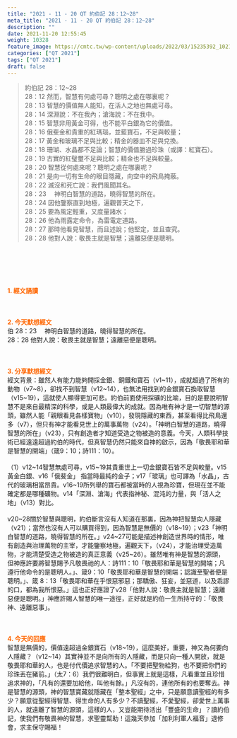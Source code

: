 ```yaml
---
title: "2021 - 11 - 20 QT 約伯記 28：12~28"
meta_title: "2021 - 11 - 20 QT 約伯記 28：12~28"
description: ""
date: 2021-11-20 12:55:45
weight: 10328
feature_image: https://cmtc.tw/wp-content/uploads/2022/03/15235392_10211799862337740_180693556567566654_o-1.webp
categories: ["QT 2021"]
tags: ["QT 2021"]
draft: false
---
```


<blockquote>約伯記 28：12~28<br />
28：12 然而，智慧有何處可尋？聰明之處在哪裏呢？<br />
28：13 智慧的價值無人能知，在活人之地也無處可尋。<br />
28：14 深淵說：不在我內；滄海說：不在我中。<br />
28：15 智慧非用黃金可得，也不能平白銀為它的價值。<br />
28：16 俄斐金和貴重的紅瑪瑙，並藍寶石，不足與較量；<br />
28：17 黃金和玻璃不足與比較；精金的器皿不足與兌換。<br />
28：18 珊瑚、水晶都不足論；智慧的價值勝過珍珠（或譯：紅寶石）。<br />
28：19 古實的紅璧璽不足與比較；精金也不足與較量。<br />
28：20 智慧從何處來呢？聰明之處在哪裏呢？<br />
28：21 是向一切有生命的眼目隱藏，向空中的飛鳥掩蔽。<br />
28：22 滅沒和死亡說：我們風聞其名。<br />
28：23 　神明白智慧的道路，曉得智慧的所在。<br />
28：24 因他鑒察直到地極，遍觀普天之下，<br />
28：25 要為風定輕重，又度量諸水；<br />
28：26 他為雨露定命令，為雷電定道路。<br />
28：27 那時他看見智慧，而且述說；他堅定，並且查究。<br />
28：28 他對人說：敬畏主就是智慧；遠離惡便是聰明。</blockquote><br />
&nbsp;<br />
<br />
&nbsp;<br />
<br />
<span style="color: #ff6600;"><strong>1. </strong><strong>經文誦讀</strong></span><br />
<br />
<span style="color: #ff6600;"><strong> </strong></span><br />
<br />
<span style="color: #ff6600;"><strong>2. 今天默想</strong><strong>經文<br />
</strong></span>伯 28：23 　神明白智慧的道路，曉得智慧的所在。<br />
28：28 他對人說：敬畏主就是智慧；遠離惡便是聰明。<br />
<br />
&nbsp;<br />
<br />
<span style="color: #ff6600;"><strong>3. 分享默想經文<br />
</strong></span>經文背景：雖然人有能力能夠開採金銀、銅鐵和寶石（v1~11），成就超過了所有的動物（v7~8），卻找不到智慧（v12~14），也無法用找到的金銀寶石換取智慧（v15~19），這就使人顯得更加可悲。約伯前面使用採礦的比喻，目的是要說明智慧不是來自最精深的科學，或是人類最偉大的成就。因為唯有神才是一切智慧的源頭，雖然人能「親眼看見各樣寶物」（v10），發現隱藏的東西，甚至看得比飛鳥還多（v7），但只有神才能看見世上的萬事萬物（v24）。「神明白智慧的道路，曉得智慧的所在」（v23），只有創造者才知道受造之物被造的意義。今天，人類科學技術已經遠遠超過約伯的時代，但真智慧仍然只能來自神的啟示，因為「敬畏耶和華是智慧的開端」（箴9：10；詩111：10）。<br />
<br />
（1）v12~14智慧無處可尋，v15~19其貴重世上一切金銀寶石皆不足與較量。v15黃金白銀、v16「俄斐金」 指當時最純的金子；v17「玻璃」也可譯為「水晶」，古代的玻璃相當昂貴。v16~19所列舉的寶石都被當時的人視為珍寶，但現在並不能確定都是哪種礦物。v14「深淵、滄海」代表指神秘、混沌的力量，與「活人之地」（v13）對比。<br />
<br />
v20~28關於智慧與聰明，約伯斷言沒有人知道在那裏，因為神把智慧向人隱藏（v21）；當然也沒有人可以購買得到，因為智慧是無價的（v18~19）；v23「神明白智慧的道路，曉得智慧的所在。」v24~27可能是描述神創造世界時的情形，唯有創造與治理萬物的主宰，才能鑒察地極，遍觀天下，（v24），才能治理受造萬物，才能清楚受造之物被造的真正意義（v25~26）。雖然唯有神是智慧的源頭，但神應許要將智慧賜予凡敬畏祂的人：詩111：10「敬畏耶和華是智慧的開端；凡遵行他命令的是聰明人。」、箴9：10「敬畏耶和華是智慧的開端；認識至聖者便是聰明。」、箴 8：13「敬畏耶和華在乎恨惡邪惡；那驕傲、狂妄，並惡道，以及乖謬的口，都為我所恨惡。」這也正好應證了v28「他對人說：敬畏主就是智慧；遠離惡便是聰明。」神應許賜人智慧的唯一途徑，正好就是約伯一生所持守的：「敬畏神、遠離惡事」。<br />
<br />
&nbsp;<br />
<br />
<span style="color: #ff6600;"><strong>4. 今天的回應<br />
</strong></span>智慧是無價的，價值遠超過金銀寶石（v18~19），這麼美好，重要，神又為何要向人隱藏？（v12~14）其實神並不是向所有的人隱藏，而是只向一種人開放，就是敬畏耶和華的人，也是付代價追求智慧的人。「不要把聖物給狗，也不要把你們的珍珠丟在豬前。」（太7：6）我們很難明白，但事實上就是這樣，凡看重並且珍惜追求神的，「凡有的還要加給他，叫他有餘。」凡沒有的，連他所有的也要奪去。神是智慧的源頭，神的智慧寶藏就隱藏在「整本聖經」之中，只是願意讀聖經的有多少？願意從聖經得智慧、得生命的人有多少？不讀聖經，不愛聖經，卻愛世上萬事的人，就遠離了智慧的源頭，這樣的人，又豈能期待活出「豐盛的生命」？讀約伯記，使我們有敬畏神的智慧，求聖靈幫助！這幾天參加「加利利軍人福音」退修會，求主保守賜福！
        